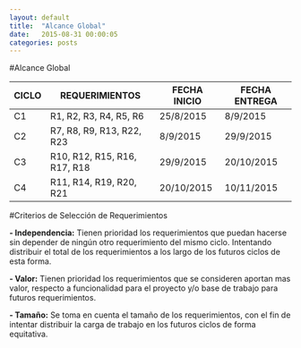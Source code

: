 ```yaml
---
layout: default
title:  "Alcance Global"
date:   2015-08-31 00:00:05
categories: posts
---
```


#Alcance Global

|**CICLO**|**REQUERIMIENTOS**|**FECHA INICIO**|**FECHA ENTREGA**|
|-----|--------------|------------|------------|
|C1|R1, R2, R3, R4, R5, R6|25/8/2015|8/9/2015|
|C2|R7, R8, R9, R13, R22, R23|8/9/2015|29/9/2015|
|C3|R10, R12, R15, R16, R17, R18|29/9/2015|20/10/2015|
|C4|R11, R14, R19, R20, R21|20/10/2015|10/11/2015|


#Criterios de Selección de Requerimientos

**- Independencia:** Tienen prioridad los requerimientos que puedan hacerse sin depender de ningún otro requerimiento del mismo ciclo. Intentando distribuir el total de los requerimientos a los largo de los futuros ciclos de esta forma.

**- Valor:** Tienen prioridad los requerimientos que se consideren aportan mas valor, respecto a funcionalidad para el proyecto y/o base de trabajo para futuros requerimientos.

**- Tamaño:** Se toma en cuenta el tamaño de los requerimientos, con el fin de intentar distribuir la carga de trabajo en los futuros ciclos de forma equitativa.
